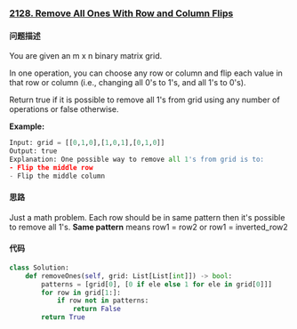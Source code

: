 ### [2128. Remove All Ones With Row and Column Flips](https://leetcode.com/problems/remove-all-ones-with-row-and-column-flips/)

#### 问题描述
You are given an m x n binary matrix grid.

In one operation, you can choose any row or column and flip each value in that row or column (i.e., changing all 0's to 1's, and all 1's to 0's).

Return true if it is possible to remove all 1's from grid using any number of operations or false otherwise.

**Example:**
```python
Input: grid = [[0,1,0],[1,0,1],[0,1,0]]
Output: true
Explanation: One possible way to remove all 1's from grid is to:
- Flip the middle row
- Flip the middle column
```

#### 思路
Just a math problem.
Each row should be in same pattern then it's possible to remove all 1's.
**Same pattern** means row1 = row2 or row1 = inverted_row2
#### 代码

```python
class Solution:
    def removeOnes(self, grid: List[List[int]]) -> bool:
        patterns = [grid[0], [0 if ele else 1 for ele in grid[0]]]
        for row in grid[1:]:
            if row not in patterns:
                return False
        return True
```